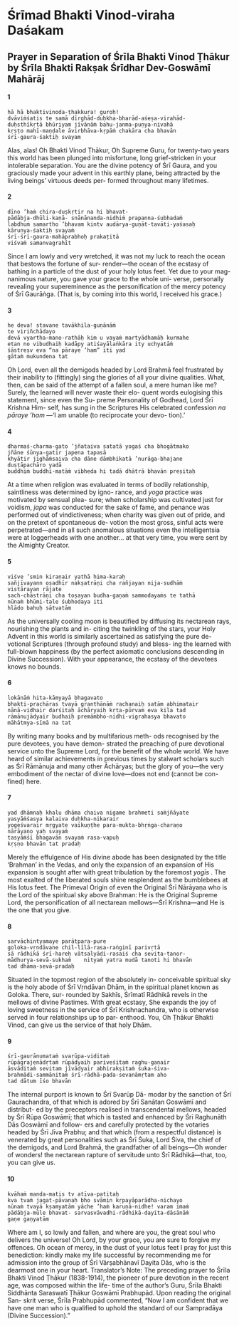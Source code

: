 # Śrīmad Bhakti Vinod-viraha Daśakam

## Prayer in Separation of Śrīla Bhakti Vinod Ṭhākur by Śrīla Bhakti Rakṣak Śrīdhar Dev-Goswāmī Mahārāj

#### 1

    hā hā bhaktivinoda-ṭhakkura! guroḥ!
    dvāviṁśatis te samā dīrghād-duḥkha-bharād-aśeṣa-virahād-
    duḥsthīkṛtā bhūriyam jīvānāṁ bahu-janma-puṇya-nivahā
    kṛṣṭo mahī-maṇḍale āvirbhāva-kṛpāṁ chakāra cha bhavān
    śrī-gaura-śaktiḥ svayam

Alas, alas! Oh Bhakti Vinod Ṭhākur, Oh Supreme Guru, for twenty-two years this world has been plunged into misfortune, long grief-stricken in your intolerable separation. You are the divine potency of Śrī Gaura, and you graciously made your advent in this earthly plane, being attracted by the living beings’ virtuous deeds per- formed throughout many lifetimes.

#### 2

    dīno ’haṁ chira-duṣkṛtir na hi bhavat-
    pādābja-dhūli-kaṇā- snānānanda-nidhiṁ prapanna-śubhadaṁ
    labdhuṁ samartho ’bhavam kintv audārya-guṇāt-tavāti-yaśasaḥ
    kāruṇya-śaktiḥ svayaṁ
    śrī-śrī-gaura-mahāprabhoḥ prakaṭitā
    viśvaṁ samanvagrahīt

Since I am lowly and very wretched, it was not my luck to reach the ocean that bestows the fortune of sur- render—the ocean of the ecstasy of bathing in a particle of the dust of your holy lotus feet. Yet due to your mag- nanimous nature, you gave your grace to the whole uni- verse, personally revealing your supereminence as the personification of the mercy potency of Śrī Gaurāṅga. (That is, by coming into this world, I received his grace.)

#### 3

    he deva! stavane tavākhila-guṇānāṁ
    te viriñchādayo
    devā vyartha-mano-rathāḥ kim u vayaṁ martyādhamāḥ kurmahe
    etan no vibudhaiḥ kadāpy atiśayālaṅkāra ity uchyatāṁ
    śāstreṣv eva “na pāraye ’ham” iti yad
    gātaṁ mukundena tat

Oh Lord, even all the demigods headed by Lord Brahmā feel frustrated by their inability to (fittingly) sing the glories of all your divine qualities. What, then, can be said of the attempt of a fallen soul, a mere human like me? Surely, the learned will never waste their elo- quent words eulogising this statement, since even the Su- preme Personality of Godhead, Lord Śrī Krishna Him- self, has sung in the Scriptures His celebrated confession *na pāraye ’ham* —‘I am unable (to reciprocate your devo- tion).’

#### 4

    dharmaś-charma-gato ’jñataiva satatā yogaś cha bhogātmako
    jñāne śūnya-gatir japena tapasā
    khyātir jighāṁsaiva cha dāne dāmbhikatā ’nurāga-bhajane
    duṣṭāpachāro yadā
    buddhiṁ buddhi-matāṁ vibheda hi tadā dhātrā bhavān preṣitaḥ

At a time when religion was evaluated in terms of bodily relationship, saintliness was determined by igno- rance, and *yoga* practice was motivated by sensual plea- sure; when scholarship was cultivated just for voidism, *japa* was conducted for the sake of fame, and penance was performed out of vindictiveness; when charity was given out of pride, and on the pretext of spontaneous de- votion the most gross, sinful acts were perpetrated—and in all such anomalous situations even the intelligentsia were at loggerheads with one another... at that very time, you were sent by the Almighty Creator.

#### 5

    viśve ’smin kiraṇair yathā hima-karaḥ
    sañjīvayann oṣadhīr nakṣatrāṇi cha rañjayan nija-sudhāṁ
    vistārayan rājate
    sach-chāstrāṇi cha toṣayan budha-gaṇaṁ sammodayaṁs te tathā
    nūnaṁ bhūmi-tale śubhodaya iti
    hlādo bahuḥ sātvatām

As the universally cooling moon is beautified by diffusing its nectarean rays, nourishing the plants and in- citing the twinkling of the stars, your Holy Advent in this world is similarly ascertained as satisfying the pure de- votional Scriptures (through profound study) and bless- ing the learned with full-blown happiness (by the perfect axiomatic conclusions descending in Divine Succession). With your appearance, the ecstasy of the devotees knows no bounds.

#### 6

    lokānāṁ hita-kāmyayā bhagavato
    bhakti-prachāras tvayā granthānāṁ rachanaiḥ satām abhimatair
    nānā-vidhair darśitaḥ āchāryaiḥ kṛta-pūrvam eva kila tad
    rāmānujādyair budhaiḥ premāmbho-nidhi-vigrahasya bhavato
    māhātmya-sīmā na tat

By writing many books and by multifarious meth- ods recognised by the pure devotees, you have demon- strated the preaching of pure devotional service unto the Supreme Lord, for the benefit of the whole world. We have heard of similar achievements in previous times by stalwart scholars such as Śrī Rāmānuja and many other Āchāryas; but the glory of you—the very embodiment of the nectar of divine love—does not end (cannot be con- fined) here.

#### 7

    yad dhāmnaḥ khalu dhāma chaiva nigame brahmeti saṁjñāyate
    yasyāṁśasya kalaiva duḥkha-nikarair
    yogeśvarair mṛgyate vaikuṇṭhe para-mukta-bhṛṅga-charaṇo
    nārāyaṇo yaḥ svayaṁ
    tasyāṁśī bhagavān svayaṁ rasa-vapuḥ
    kṛṣṇo bhavān tat pradaḥ

Merely the effulgence of His divine abode has been designated by the title ‘Brahman’ in the Vedas, and only the expansion of an expansion of His expansion is sought after with great tribulation by the foremost *yogīs* . The most exalted of the liberated souls shine resplendent as the bumblebees at His lotus feet. The Primeval Origin of even the Original Śrī Nārāyaṇa who is the Lord of the spiritual sky above Brahman: He is the Original Supreme Lord, the personification of all nectarean mellows—Śrī Krishna—and He is the one that you give.

#### 8

    sarvāchintyamaye parātpara-pure
    goloka-vṛndāvane chil-līlā-rasa-raṅginī parivṛtā
    sā rādhikā śrī-hareḥ vātsalyādi-rasaiś cha sevita-tanor-
    mādhurya-sevā-sukhaṁ    nityaṁ yatra mudā tanoti hi bhavān
    tad dhāma-sevā-pradaḥ

Situated in the topmost region of the absolutely in- conceivable spiritual sky is the holy abode of Śrī Vṛndāvan Dhām, in the spiritual planet known as Goloka. There, sur- rounded by Sakhīs, Śrīmatī Rādhikā revels in the mellows of divine Pastimes. With great ecstasy, She expands the joy of loving sweetness in the service of Śrī Krishnachandra, who is otherwise served in four relationships up to par- enthood. You, Oh Ṭhākur Bhakti Vinod, can give us the service of that holy Dhām.

#### 9

    śrī-gaurānumataṁ svarūpa-viditaṁ
    rūpāgrajenādṛtaṁ rūpādyaiḥ pariveśitaṁ raghu-gaṇair
    āsvāditaṁ sevitam jīvādyair abhirakṣitaṁ śuka-śiva-
    brahmādi-sammānitaṁ śrī-rādhā-pada-sevanāmṛtam aho
    tad dātum īśo bhavān

The internal purport is known to Śrī Svarūp Dā- modar by the sanction of Śrī Gaurachandra, of that which is adored by Śrī Sanātan Goswāmī and distribut- ed by the preceptors realised in transcendental mellows, headed by Śrī Rūpa Goswāmī; that which is tasted and enhanced by Śrī Raghunāth Dās Goswāmī and follow- ers and carefully protected by the votaries headed by Śrī Jīva Prabhu; and that which (from a respectful distance) is venerated by great personalities such as Śrī Śuka, Lord Śiva, the chief of the demigods, and Lord Brahmā, the grandfather of all beings—Oh wonder of wonders! the nectarean rapture of servitude unto Śrī Rādhikā—that, too, you can give us.

#### 10

    kvāhaṁ manda-matis tv atīva-patitaḥ
    kva tvaṁ jagat-pāvanaḥ bho svāmin kṛpayāparādha-nichayo
    nūnaṁ tvayā kṣamyatām yāche ’haṁ karuṇā-nidhe! varam imaṁ
    pādābja-mūle bhavat- sarvasvāvadhi-rādhikā-dayita-dāsānāṁ
    gaṇe gaṇyatām

Where am I, so lowly and fallen, and where are you, the great soul who delivers the universe! Oh Lord, by your grace, you are sure to forgive my offences. Oh ocean of mercy, in the dust of your lotus feet I pray for just this benediction: kindly make my life successful by recommending me for admission into the group of Śrī Vārṣabhānavī Dayita Dās, who is the dearmost one in your heart.
Translator’s  Note: The preceding prayer to Śrīla Bhakti Vinod Ṭhākur (1838-1914), the pioneer of pure devotion in the recent age, was composed within the life-
time of the author’s Guru, Śrīla Bhakti Siddhānta Saraswatī Ṭhākur Goswāmī Prabhupād. Upon reading the original San- skrit verse, Śrīla Prabhupād commented, “Now I am confident that we have one man who is qualified to uphold the standard of our Sampradāya (Divine Succession).”

